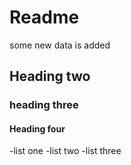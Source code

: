 # Readme #
some new data is added
## Heading two
### heading three
#### Heading four

-list one
-list two
-list three
